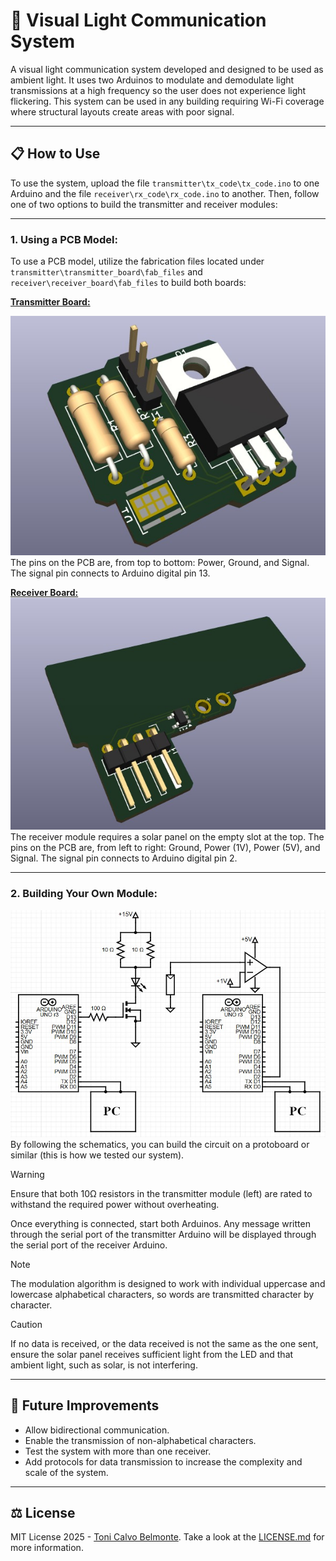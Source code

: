 # 📡 Visual Light Communication System

A visual light communication system developed and designed to be used as ambient light. It uses two Arduinos to modulate and demodulate light transmissions at a high frequency so the user does not experience light flickering. This system can be used in any building requiring Wi-Fi coverage where structural layouts create areas with poor signal.

---

## 📋 How to Use

To use the system, upload the file `transmitter\tx_code\tx_code.ino` to one Arduino and the file `receiver\rx_code\rx_code.ino` to another. Then, follow one of two options to build the transmitter and receiver modules:

---

### __1. Using a PCB Model:__
To use a PCB model, utilize the fabrication files located under `transmitter\transmitter_board\fab_files` and `receiver\receiver_board\fab_files` to build both boards:

**<u>Transmitter Board:</u>**

![Transmitter Board 3D Model](./images/tx_3d_model.jpg)
The pins on the PCB are, from top to bottom: Power, Ground, and Signal. The signal pin connects to Arduino digital pin 13.

**<u>Receiver Board:</u>**
![Receiver Board 3D Model](./images/rx_3d_model.jpg)
The receiver module requires a solar panel on the empty slot at the top. The pins on the PCB are, from left to right: Ground, Power (1V), Power (5V), and Signal. The signal pin connects to Arduino digital pin 2.

---

### __2. Building Your Own Module:__
![Circuit Schematic](./images/circuit_schematics.jpg)
By following the schematics, you can build the circuit on a protoboard or similar (this is how we tested our system).

> [!WARNING]
> Ensure that both 10Ω resistors in the transmitter module (left) are rated to withstand the required power without overheating.

Once everything is connected, start both Arduinos. Any message written through the serial port of the transmitter Arduino will be displayed through the serial port of the receiver Arduino.

> [!NOTE]
> The modulation algorithm is designed to work with individual uppercase and lowercase alphabetical characters, so words are transmitted character by character.

> [!CAUTION]
> If no data is received, or the data received is not the same as the one sent, ensure the solar panel receives sufficient light from the LED and that ambient light, such as solar, is not interfering.

---

## 🔮 Future Improvements
* Allow bidirectional communication.
* Enable the transmission of non-alphabetical characters.
* Test the system with more than one receiver.
* Add protocols for data transmission to increase the complexity and scale of the system.

---

## ⚖ License
MIT License 2025 - [Toni Calvo Belmonte](https://github.com/Toni-Calvo). Take a look at the [LICENSE.md](LICENSE.md) for more information.